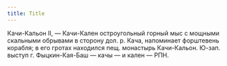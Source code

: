 ```yaml
---
title: Title
---
```


Качи-Кальон II, — Качи-Кален остроугольный горный мыс с мощными скальными
обрывами в сторону дол. р. Кача, напоминает форштевень корабля; в его гротах
находился пещ. монастырь Качи-Кальон. Ю-зап. выступ г. Фыцкин-Кая-Баш — качы — и
кален — РПН.
